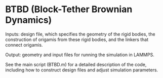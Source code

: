 # BTBD (Block-Tether Brownian Dynamics)

Inputs: design file, which specifies the geometry of the rigid bodies, the construction of origamis from these rigid bodies, and the linkers that connect origamis.

Output: geometry and input files for running the simulation in LAMMPS.

See the main script (BTBD.m) for a detailed description of the code, including how to construct design files and adjust simulation parameters.